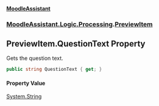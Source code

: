 #### [MoodleAssistant](index.md 'index')
### [MoodleAssistant.Logic.Processing](MoodleAssistant.Logic.Processing.md 'MoodleAssistant.Logic.Processing').[PreviewItem](MoodleAssistant.Logic.Processing.PreviewItem.md 'MoodleAssistant.Logic.Processing.PreviewItem')

## PreviewItem.QuestionText Property

Gets the question text.

```csharp
public string QuestionText { get; }
```

#### Property Value
[System.String](https://docs.microsoft.com/en-us/dotnet/api/System.String 'System.String')